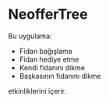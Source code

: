 # NeofferTree

Bu uygulama:
* Fidan bağışlama
* Fidan hediye etme
* Kendi fidanını dikme
* Başkasının fidanını dikme

etkinliklerini içerir.

